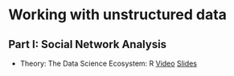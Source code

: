 # Working with unstructured data

## Part I: Social Network Analysis

* Theory: The Data Science Ecosystem: R [Video](https://www.loom.com/share/307f388fbb3d4e73919250aa6eb535f0) [Slides](https://sds-aau.github.io/SDS-master/M2/notebooks/network_analysis_theory.html)
